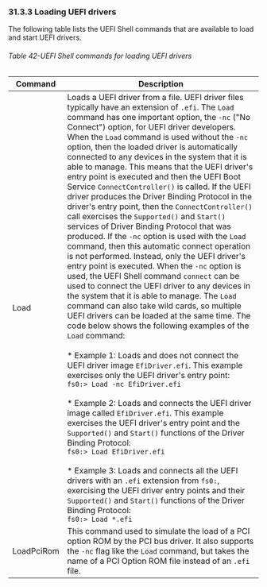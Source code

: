 <!--- @file
  31.3.3 Loading UEFI drivers

  Copyright (c) 2012-2018, Intel Corporation. All rights reserved.<BR>

  Redistribution and use in source (original document form) and 'compiled'
  forms (converted to PDF, epub, HTML and other formats) with or without
  modification, are permitted provided that the following conditions are met:

  1) Redistributions of source code (original document form) must retain the
     above copyright notice, this list of conditions and the following
     disclaimer as the first lines of this file unmodified.

  2) Redistributions in compiled form (transformed to other DTDs, converted to
     PDF, epub, HTML and other formats) must reproduce the above copyright
     notice, this list of conditions and the following disclaimer in the
     documentation and/or other materials provided with the distribution.

  THIS DOCUMENTATION IS PROVIDED BY TIANOCORE PROJECT "AS IS" AND ANY EXPRESS OR
  IMPLIED WARRANTIES, INCLUDING, BUT NOT LIMITED TO, THE IMPLIED WARRANTIES OF
  MERCHANTABILITY AND FITNESS FOR A PARTICULAR PURPOSE ARE DISCLAIMED. IN NO
  EVENT SHALL TIANOCORE PROJECT  BE LIABLE FOR ANY DIRECT, INDIRECT, INCIDENTAL,
  SPECIAL, EXEMPLARY, OR CONSEQUENTIAL DAMAGES (INCLUDING, BUT NOT LIMITED TO,
  PROCUREMENT OF SUBSTITUTE GOODS OR SERVICES; LOSS OF USE, DATA, OR PROFITS;
  OR BUSINESS INTERRUPTION) HOWEVER CAUSED AND ON ANY THEORY OF LIABILITY,
  WHETHER IN CONTRACT, STRICT LIABILITY, OR TORT (INCLUDING NEGLIGENCE OR
  OTHERWISE) ARISING IN ANY WAY OUT OF THE USE OF THIS DOCUMENTATION, EVEN IF
  ADVISED OF THE POSSIBILITY OF SUCH DAMAGE.

-->

### 31.3.3 Loading UEFI drivers

The following table lists the UEFI Shell commands that are available to load
and start UEFI drivers.

<div style="page-break-after: always;"></div>

###### Table 42-UEFI Shell commands for loading UEFI drivers

| **Command** | **Description**                                                |
| ---------- | --------------------------------------------------------------------------------------------------------------------------------------------------------------------------------------------------------------------------------------------------------------------------------------------------------------------------------------------------------------------------------------------------------------------------------------------------------------------------------------------------------------------------------------------------------------------------------------------------------------------------------------------------------------------------------------------------------------------------- |
| Load       | Loads a UEFI driver from a file. UEFI driver files typically have an extension of `.efi`. The `Load` command has one important option, the `-nc` ("No Connect") option, for UEFI driver developers. When the `Load` command is used without the `-nc` option, then the loaded driver is automatically connected to any devices in the system that it is able to manage. This means that the UEFI driver's entry point is executed and then the UEFI Boot Service `ConnectController()` is called. If the UEFI driver produces the Driver Binding Protocol in the driver's entry point, then the `ConnectController()` call exercises the `Supported()` and `Start()` services of Driver Binding Protocol that was produced. If the `-nc` option is used with the `Load` command, then this automatic connect operation is not performed. Instead, only the UEFI driver's entry point is executed. When the `-nc` option is used, the UEFI Shell command `connect` can be used to connect the UEFI driver to any devices in the system that it is able to manage. The `Load` command can also take wild cards, so multiple UEFI drivers can be loaded at the same time. The code below shows the following examples of the `Load` command: <br/><br/> * Example 1: Loads and does not connect the UEFI driver image `EfiDriver.efi`. This example exercises only the UEFI driver's entry point:<br/> `fs0:> Load -nc EfiDriver.efi` <br/><br/> * Example 2: Loads and connects the UEFI driver image called `EfiDriver.efi`. This example exercises the UEFI driver's entry point and the `Supported()` and `Start()` functions of the Driver Binding Protocol:<br/> `fs0:> Load EfiDriver.efi`  <br/><br/> * Example 3: Loads and connects all the UEFI drivers with an `.efi` extension from `fs0:`, exercising the UEFI driver entry points and their `Supported()` and `Start()` functions of the Driver Binding Protocol:<br/> `fs0:> Load *.efi`  |
| LoadPciRom | This command used to simulate the load of a PCI option ROM by the PCI bus driver. It also supports the `-nc` flag like the `Load` command, but takes the name of a PCI Option ROM file instead of an `.efi` file. |

